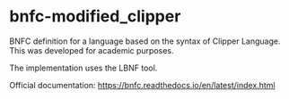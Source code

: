 # bnfc-modified_clipper
BNFC definition for a language based on the syntax of Clipper Language. This was developed for academic purposes.

The implementation uses the LBNF tool.

Official documentation: https://bnfc.readthedocs.io/en/latest/index.html
